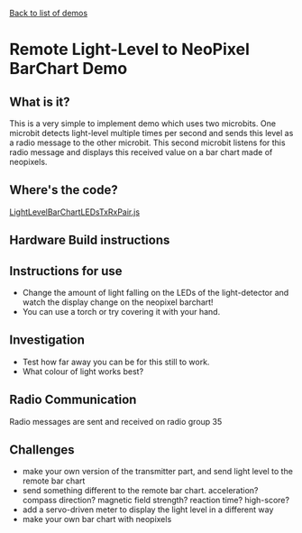 
[Back to list of demos](README.md)

# Remote Light-Level to NeoPixel BarChart Demo

## What is it? 

This is a very simple to implement demo which uses two microbits.  One microbit detects light-level multiple times per second and sends this level as a radio message to the other microbit.  This second microbit listens for this radio message and displays this received value on a bar chart made of neopixels.

## Where's the code?

[LightLevelBarChartLEDsTxRxPair.js](LightLevelBarChartLEDsTxRxPair.js)

## Hardware Build instructions

## Instructions for use

* Change the amount of light falling on the LEDs of the light-detector and watch the display change on the neopixel barchart!  
* You can use a torch or try covering it with your hand.

## Investigation
* Test how far away you can be for this still to work.  
* What colour of light works best?

## Radio Communication

Radio messages are sent and received on radio group 35


## Challenges

* make your own version of the transmitter part, and send light level to the remote bar chart
* send something different to the remote bar chart.  acceleration?  compass direction? magnetic field strength?  reaction time?  high-score?
* add a servo-driven meter to display the light level in a different way
* make your own bar chart with neopixels
